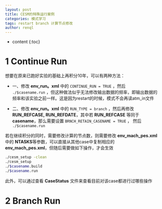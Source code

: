 ```yaml
---
layout: post
title: CESM的特殊运行案例
categories: 模式学习
tags: restart branch 计算节点修改
author: renql
---
```


* content
{:toc}

# 1 Continue Run
想要在原来已跑好实验的基础上再积分10年，可以有两种方法：

- 一、修改 **env_run。xml** 中的 ` CONTINUE_RUN = TRUE ` ，然后 `./$casename.run` ，但这种做法似乎无法修改输出数据的频率，即输出数据的频率和该实验之前一样。这是因为restart的时候，模式不会再读atm_in文件    

- 二、修改 **env_run。xml** 中的 ` RUN_TYPE = branch ` ，然后再修改 **RUN_REFCASE, RUN_REFDATE**，其中若 **RUN_REFCASE** 等同于 **casename**，那么需要设置 ` BRNCH_RETAIN_CASENAME = TRUE ` ， 然后 `./$casename.run` 

若在继续积分的同时，需要修改计算的节点数，则需要修改 **env_mach_pes.xml** 中的 **NTASKS**等参数，可以直接从其他case中复制相应的 **env_mach_pes.xml**，但随后需要做如下操作，才会生效  
```bash
./cesm_setup -clean
./cesm_setup
./$casename.build
./$casename.run
```

此外，可以通过查看 **CaseStatus** 文件来查看目前对该case都进行过哪些操作

# 2 Branch Run
